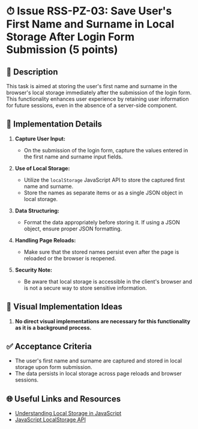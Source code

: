# ⏱ Issue RSS-PZ-03: Save User's First Name and Surname in Local Storage After Login Form Submission (5 points)

## 📝 Description

This task is aimed at storing the user's first name and surname in the browser's local storage immediately after the submission of the login form. This functionality enhances user experience by retaining user information for future sessions, even in the absence of a server-side component.

## 🔨 Implementation Details

1. **Capture User Input:**

   - On the submission of the login form, capture the values entered in the first name and surname input fields.

2. **Use of Local Storage:**

   - Utilize the `localStorage` JavaScript API to store the captured first name and surname.
   - Store the names as separate items or as a single JSON object in local storage.

3. **Data Structuring:**

   - Format the data appropriately before storing it. If using a JSON object, ensure proper JSON formatting.

4. **Handling Page Reloads:**

   - Make sure that the stored names persist even after the page is reloaded or the browser is reopened.

5. **Security Note:**
   - Be aware that local storage is accessible in the client's browser and is not a secure way to store sensitive information.

## 🎨 Visual Implementation Ideas

1. **No direct visual implementations are necessary for this functionality as it is a background process.**

## ✅ Acceptance Criteria

- The user's first name and surname are captured and stored in local storage upon form submission.
- The data persists in local storage across page reloads and browser sessions.

## 🌐 Useful Links and Resources

- [Understanding Local Storage in JavaScript](https://developer.mozilla.org/en-US/docs/Web/API/Window/localStorage)
- [JavaScript LocalStorage API](https://www.w3schools.com/jsref/prop_win_localstorage.asp)
